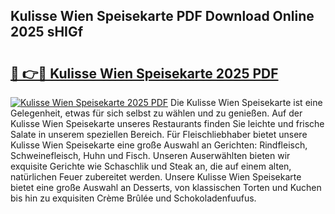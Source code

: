 ## Kulisse Wien Speisekarte PDF Download Online 2025 sHIGf

# <h2><a href="http://gc7mmhy.nevu.top/?p=Kulisse+Wien+Speisekarte">🔗 👉🔴 Kulisse Wien Speisekarte 2025 PDF</a></h2>

[![Kulisse Wien Speisekarte 2025 PDF](https://i.imgur.com/dBaPXMq.png)](http://gc7mmhy.nevu.top/?p=Kulisse+Wien+Speisekarte)
Die Kulisse Wien Speisekarte ist eine Gelegenheit, etwas für sich selbst zu wählen und zu genießen. Auf der Kulisse Wien Speisekarte unseres Restaurants finden Sie leichte und frische Salate in unserem speziellen Bereich. Für Fleischliebhaber bietet unsere Kulisse Wien Speisekarte eine große Auswahl an Gerichten: Rindfleisch, Schweinefleisch, Huhn und Fisch. Unseren Auserwählten bieten wir exquisite Gerichte wie Schaschlik und Steak an, die auf einem alten, natürlichen Feuer zubereitet werden. Unsere Kulisse Wien Speisekarte bietet eine große Auswahl an Desserts, von klassischen Torten und Kuchen bis hin zu exquisiten Crème Brûlée und Schokoladenfuufus.
